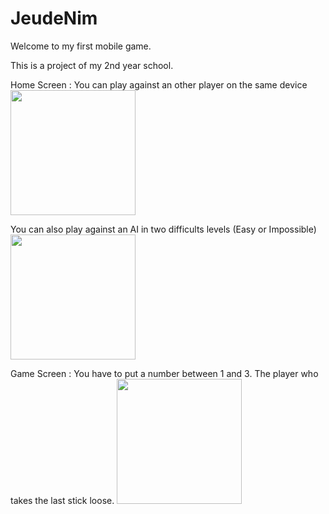 # JeudeNim

Welcome to my first mobile game.

This is a project of my 2nd year school.

Home Screen : You can play against an other player on the same device
<img src="https://i.imgur.com/RFzk5PA.png" width="200">

You can also play against an AI in two difficults levels (Easy or Impossible)
<img src="https://i.imgur.com/WC4SXTC.png" width="200">

Game Screen : You have to put a number between 1 and 3. The player who takes the last stick loose.
<img src="https://i.imgur.com/VKqPEpM.png" width="200">
